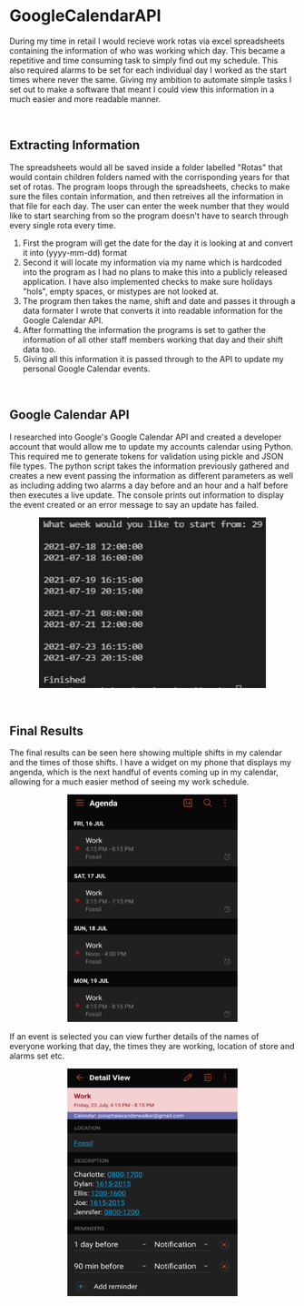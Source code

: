 # GoogleCalendarAPI
During my time in retail I would recieve work rotas via excel spreadsheets containing the information of who was working which day. This became a repetitive and time consuming task to simply find out my schedule. This also required alarms to be set for each individual day I worked as the start times where never the same. Giving my ambition to automate simple tasks I set out to make a software that meant I could view this information in a much easier and more readable manner.

<br>

## **Extracting Information**

The spreadsheets would all be saved inside a folder labelled "Rotas" that would contain children folders named with the corrisponding years for that set of rotas. The program loops through the spreadsheets, checks to make sure the files contain information, and then retreives all the information in that file for each day. The user can enter the week number that they would like to start searching from so the program doesn't have to search through every single rota every time.

1. First the program will get the date for the day it is looking at and convert it into (yyyy-mm-dd) format
2. Second it will locate my information via my name which is hardcoded into the program as I had no plans to make this into a publicly released application. I have also implemented checks to make sure holidays "hols", empty spaces, or mistypes are not looked at.
3. The program then takes the name, shift and date and passes it through a data formater I wrote that converts it into readable information for the Google Calendar API.
4. After formatting the information the programs is set to gather the information of all other staff members working that day and their shift data too.
5. Giving all this information it is passed through to the API to update my personal Google Calendar events.

<br>

## **Google Calendar API**

I researched into Google's Google Calendar API and created a developer account that would allow me to update my accounts calendar using Python. This required me to generate tokens for validation using pickle and JSON file types. The python script takes the information previously gathered and creates a new event passing the information as different parameters as well as including adding two alarms a day before and an hour and a half before then executes a live update. The console prints out information to display the event created or an error message to say an update has failed.

<p align="center">
  <img width="400" height="300" src="https://raw.githubusercontent.com/joeawalker/GoogleCalendarAPI/main/shifts.JPG">
</p>

<br>

## **Final Results**

The final results can be seen here showing multiple shifts in my calendar and the times of those shifts. I have a widget on my phone that displays my angenda, which is the next handful of events coming up in my calendar, allowing for a much easier method of seeing my work schedule. 

<p align="center">
  <img width="300" height="400" src="https://raw.githubusercontent.com/joeawalker/GoogleCalendarAPI/main/Google%20Agenda.png">
</p>

If an event is selected you can view further details of the names of everyone working that day, the times they are working, location of store and alarms set etc.

<p align="center">
  <img width="300" height="400" src="https://raw.githubusercontent.com/joeawalker/GoogleCalendarAPI/main/Calendar%20Shift.png">
</p>
